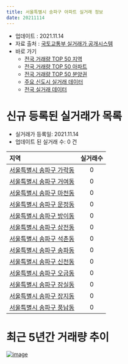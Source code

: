 ```yaml
---
title: 서울특별시 송파구 아파트 실거래 정보
date: 20211114
---
```


* 업데이트 : 2021.11.14
* 자료 출처 : [국토교통부 실거래가 공개시스템](http://rt.molit.go.kr)
* 바로 가기
    * [전국 거래량 TOP 50 지역](https://apt-info.github.io/apt-trade-info/tr)
    * [전국 거래량 TOP 50 아파트](https://apt-info.github.io/apt-trade-info/ta)
    * [전국 거래량 TOP 50 분양권](https://apt-info.github.io/apt-trade-info/tb)
    * [주요 신도시 실거래 데이터](https://apt-info.github.io/apt-trade-info/newtown)
    * [전국 실거래 데이터](https://apt-info.github.io/apt-trade-info/all)



<script async src="https://pagead2.googlesyndication.com/pagead/js/adsbygoogle.js"></script>
<!-- 기본광고 -->
<ins class="adsbygoogle"
     style="display:block"
     data-ad-client="ca-pub-1142216861245946"
     data-ad-slot="4805727019"
     data-ad-format="auto"
     data-full-width-responsive="true"></ins>
<script>
     (adsbygoogle = window.adsbygoogle || []).push({});
</script>


# 신규 등록된 실거래가 목록

* 실거래가 등록일: 2021.11.14
* 업데이트 된 실거래 수: 0 건


|지역|실거래수|
|:---|:---:|
|[서울특별시 송파구 가락동](https://apt-info.github.io/apt-trade-info/r276)|0|
|[서울특별시 송파구 거여동](https://apt-info.github.io/apt-trade-info/r280)|0|
|[서울특별시 송파구 마천동](https://apt-info.github.io/apt-trade-info/r281)|0|
|[서울특별시 송파구 문정동](https://apt-info.github.io/apt-trade-info/r277)|0|
|[서울특별시 송파구 방이동](https://apt-info.github.io/apt-trade-info/r278)|0|
|[서울특별시 송파구 삼전동](https://apt-info.github.io/apt-trade-info/r275)|0|
|[서울특별시 송파구 석촌동](https://apt-info.github.io/apt-trade-info/r274)|0|
|[서울특별시 송파구 송파동](https://apt-info.github.io/apt-trade-info/r273)|0|
|[서울특별시 송파구 신천동](https://apt-info.github.io/apt-trade-info/r271)|0|
|[서울특별시 송파구 오금동](https://apt-info.github.io/apt-trade-info/r279)|0|
|[서울특별시 송파구 잠실동](https://apt-info.github.io/apt-trade-info/r270)|0|
|[서울특별시 송파구 장지동](https://apt-info.github.io/apt-trade-info/r2867)|0|
|[서울특별시 송파구 풍납동](https://apt-info.github.io/apt-trade-info/r272)|0|



<script async src="https://pagead2.googlesyndication.com/pagead/js/adsbygoogle.js"></script>
<!-- 기본광고 -->
<ins class="adsbygoogle"
     style="display:block"
     data-ad-client="ca-pub-1142216861245946"
     data-ad-slot="4805727019"
     data-ad-format="auto"
     data-full-width-responsive="true"></ins>
<script>
     (adsbygoogle = window.adsbygoogle || []).push({});
</script>


# 최근 5년간 거래량 추이


<div style="width:100%;">
    <canvas id="deal_progress" height="200"></canvas>
</div>

<script>
new Chart(document.getElementById("deal_progress"), {
    type: 'line',
    data: {
        labels: ['16.01','16.02','16.03','16.04','16.05','16.06','16.07','16.08','16.09','16.10','16.11','16.12','17.01','17.02','17.03','17.04','17.05','17.06','17.07','17.08','17.09','17.10','17.11','17.12','18.01','18.02','18.03','18.04','18.05','18.06','18.07','18.08','18.09','18.10','18.11','18.12','19.01','19.02','19.03','19.04','19.05','19.06','19.07','19.08','19.09','19.10','19.11','19.12','20.01','20.02','20.03','20.04','20.05','20.06','20.07','20.08','20.09','20.10','20.11','20.12','21.01','21.02','21.03','21.04','21.05','21.06','21.07','21.08','21.09','21.10','21.11'],
        datasets: [{
            label: '매매/분양권',
            data: [296,331,586,866,965,1473,928,843,866,943,327,306,299,470,692,863,1430,769,1149,244,604,544,759,886,1048,444,401,197,166,186,409,974,549,175,112,97,90,98,195,298,444,744,768,397,641,984,852,516,231,384,152,143,359,1196,586,294,233,235,381,495,265,221,158,210,252,167,260,212,173,90,3],
            borderColor: "rgba(66, 133, 243, 1)",
            backgroundColor: "rgba(66, 133, 243, 0.05)",
            borderWidth: 1,
            pointRadius: 0,
            fill: false,
            lineTension: 0
        },{
            label: '전/월세',
            data: [1197,1139,1114,973,1023,1160,1139,1263,1224,1644,1337,1544,1069,1432,1368,1264,1133,1147,1153,1105,1147,1046,1160,1332,1318,1218,1419,1026,1020,1101,1054,1148,1225,1725,1386,1629,2251,1744,1813,1264,1069,965,964,916,820,1146,1054,1717,1101,1594,977,905,994,1154,1499,1210,872,1166,1213,1311,1279,1211,1254,1163,1274,1033,1078,1315,909,1170,190],
            borderColor: "rgba(255, 90, 0, 1)",
            backgroundColor: "rgba(255, 90, 0, 0.05)",
            borderWidth: 1,
            pointRadius: 0,
            fill: false,
            lineTension: 0
        },{
            label: '합계',
            data: [1493,1470,1700,1839,1988,2633,2067,2106,2090,2587,1664,1850,1368,1902,2060,2127,2563,1916,2302,1349,1751,1590,1919,2218,2366,1662,1820,1223,1186,1287,1463,2122,1774,1900,1498,1726,2341,1842,2008,1562,1513,1709,1732,1313,1461,2130,1906,2233,1332,1978,1129,1048,1353,2350,2085,1504,1105,1401,1594,1806,1544,1432,1412,1373,1526,1200,1338,1527,1082,1260,193],
            borderColor: "rgba(0, 0, 0, 1)",
            backgroundColor: "rgba(0, 0, 0, 0.03)",
            borderWidth: 0.1,
            pointRadius: 0,
            fill: true,
            lineTension: 0
        }
        ]
    },
    options: {
        responsive: true,
        title: {
            display: false
        },
        tooltips: {
            mode: 'index',
            intersect: false
        },
        hover: {
            mode: 'nearest',
            intersect: true
        },
        scales: {
            xAxes: [{
                display: true,
                scaleLabel: {
                    display: true,
                    labelString: '년/월'
                }
            }],
            yAxes: [{
                display: true,
                ticks: {
                    suggestedMin: 0,
                },
                scaleLabel: {
                    display: true,
                    labelString: '실거래 수'
                }
            }]
        }
    }
});

</script>


[![image](https://apt-info.github.io/images/2020-01-03-apt-trade-info/1024x500.png)](https://play.google.com/store/apps/details?id=com.aptinfo.apttradeinfo)

